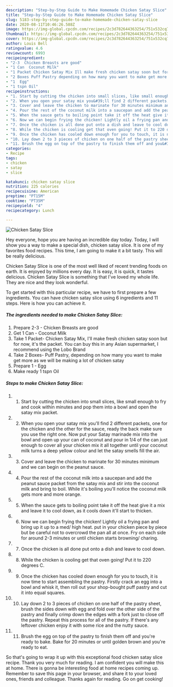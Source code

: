 ```yaml
---
description: "Step-by-Step Guide to Make Homemade Chicken Satay Slice"
title: "Step-by-Step Guide to Make Homemade Chicken Satay Slice"
slug: 5183-step-by-step-guide-to-make-homemade-chicken-satay-slice
date: 2020-08-11T10:46:26.588Z
image: https://img-global.cpcdn.com/recipes/2c3d782644363254/751x532cq70/chicken-satay-slice-recipe-main-photo.jpg
thumbnail: https://img-global.cpcdn.com/recipes/2c3d782644363254/751x532cq70/chicken-satay-slice-recipe-main-photo.jpg
cover: https://img-global.cpcdn.com/recipes/2c3d782644363254/751x532cq70/chicken-satay-slice-recipe-main-photo.jpg
author: Louis Bell
ratingvalue: 4.6
reviewcount: 6993
recipeingredient:
- "2-3  Chicken Breasts are good"
- "1 Can  Coconut Milk"
- "1 Packet Chicken Satay Mix Ill make fresh chicken satay soon but for now its the packet You can buy this in any Asian supermarket I recommend using the Lobo Brand"
- "2 Boxes Puff Pastry depending on how many you want to make get more as we will be making a lot of chicken satay"
- "1  Egg"
- "1 tspn Oil"
recipeinstructions:
- "1. Start by cutting the chicken into small slices, like small enough to fry and cook within minutes and pop them into a bowl and open the satay mix packet."
- "2. When you open your satay mix you&#39;ll find 2 different packets, one for the chicken and the other for the sauce, ready the back make sure you use the right one. Now put your Satay marinade mix into the bowl and open up your can of coconut and pour in 1/4 of the can just enough to cover all your chicken mix it all together until your coconut milk turns a deep yellow colour and let the satay smells fill the air."
- "3. Cover and leave the chicken to marinate for 30 minutes minimum and we can begin on the peanut sauce."
- "4. Pour the rest of the coconut milk into a saucepan and add the peanut sauce packet from the satay mix and stir into the coconut milk and bring to boil. While it&#39;s boiling you&#39;ll notice the coconut milk gets more and more orange."
- "5. When the sauce gets to boiling point take it off the heat give it a mix and leave it to cool down, as it cools down it&#39;ll start to thicken."
- "6. Now we can begin frying the chicken! Lightly oil a frying pan and bring up it up to a med/ high heat. put in your chicken piece by piece but be careful not to overcrowd the pan all at once. Fry on each side for around 2-3 minutes or until chicken starts browning/ charing."
- "7. Once the chicken is all done put onto a dish and leave to cool down."
- "8. While the chicken is cooling get that oven going! Put it to 220 degrees C."
- "9. Once the chicken has cooled down enough for you to touch, it is now time to start assembling the pastry. Firstly crack an egg into a bowl and whisk it, then roll out your shop-bought puff pastry and cut it into equal squares."
- "10. Lay down 2 to 3 pieces of chicken on one half of the pastry sheet, brush the sides down with egg and fold over the other side of the pastry and finally crimp down the edges with a fork just to close off the pastry. Repeat this process for all of the pastry. If there&#39;s any leftover chicken enjoy it with some rice and the nutty sauce."
- "11. Brush the egg on top of the pastry to finish them off and you&#39;re ready to bake. Bake for 20 minutes or until golden brown and you&#39;re ready to eat."
categories:
- Recipe
tags:
- chicken
- satay
- slice

katakunci: chicken satay slice 
nutrition: 225 calories
recipecuisine: American
preptime: "PT15M"
cooktime: "PT35M"
recipeyield: "4"
recipecategory: Lunch

---
```



![Chicken Satay Slice](https://img-global.cpcdn.com/recipes/2c3d782644363254/751x532cq70/chicken-satay-slice-recipe-main-photo.jpg)

Hey everyone, hope you are having an incredible day today. Today, I will show you a way to make a special dish, chicken satay slice. It is one of my favorites food recipes. This time, I am going to make it a bit tasty. This will be really delicious.



Chicken Satay Slice is one of the most well liked of recent trending foods on earth. It is enjoyed by millions every day. It is easy, it is quick, it tastes delicious. Chicken Satay Slice is something that I've loved my whole life. They are nice and they look wonderful.


To get started with this particular recipe, we have to first prepare a few ingredients. You can have chicken satay slice using 6 ingredients and 11 steps. Here is how you can achieve it.

<!--inarticleads1-->

##### The ingredients needed to make Chicken Satay Slice:

1. Prepare 2-3 - Chicken Breasts are good
1. Get 1 Can - Coconut Milk
1. Take 1 Packet- Chicken Satay Mix, I&#39;ll make fresh chicken satay soon but for now, it&#39;s the packet. You can buy this in any Asian supermarket, I recommend using the Lobo Brand
1. Take 2 Boxes- Puff Pastry, depending on how many you want to make get more as we will be making a lot of chicken satay
1. Prepare 1 - Egg
1. Make ready 1 tspn Oil




<!--inarticleads2-->

##### Steps to make Chicken Satay Slice:

1. 1. Start by cutting the chicken into small slices, like small enough to fry and cook within minutes and pop them into a bowl and open the satay mix packet.
1. 2. When you open your satay mix you&#39;ll find 2 different packets, one for the chicken and the other for the sauce, ready the back make sure you use the right one. Now put your Satay marinade mix into the bowl and open up your can of coconut and pour in 1/4 of the can just enough to cover all your chicken mix it all together until your coconut milk turns a deep yellow colour and let the satay smells fill the air.
1. 3. Cover and leave the chicken to marinate for 30 minutes minimum and we can begin on the peanut sauce.
1. 4. Pour the rest of the coconut milk into a saucepan and add the peanut sauce packet from the satay mix and stir into the coconut milk and bring to boil. While it&#39;s boiling you&#39;ll notice the coconut milk gets more and more orange.
1. 5. When the sauce gets to boiling point take it off the heat give it a mix and leave it to cool down, as it cools down it&#39;ll start to thicken.
1. 6. Now we can begin frying the chicken! Lightly oil a frying pan and bring up it up to a med/ high heat. put in your chicken piece by piece but be careful not to overcrowd the pan all at once. Fry on each side for around 2-3 minutes or until chicken starts browning/ charing.
1. 7. Once the chicken is all done put onto a dish and leave to cool down.
1. 8. While the chicken is cooling get that oven going! Put it to 220 degrees C.
1. 9. Once the chicken has cooled down enough for you to touch, it is now time to start assembling the pastry. Firstly crack an egg into a bowl and whisk it, then roll out your shop-bought puff pastry and cut it into equal squares.
1. 10. Lay down 2 to 3 pieces of chicken on one half of the pastry sheet, brush the sides down with egg and fold over the other side of the pastry and finally crimp down the edges with a fork just to close off the pastry. Repeat this process for all of the pastry. If there&#39;s any leftover chicken enjoy it with some rice and the nutty sauce.
1. 11. Brush the egg on top of the pastry to finish them off and you&#39;re ready to bake. Bake for 20 minutes or until golden brown and you&#39;re ready to eat.




So that's going to wrap it up with this exceptional food chicken satay slice recipe. Thank you very much for reading. I am confident you will make this at home. There is gonna be interesting food at home recipes coming up. Remember to save this page in your browser, and share it to your loved ones, friends and colleague. Thanks again for reading. Go on get cooking!

